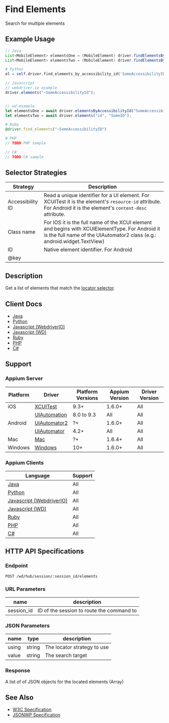# Find Elements

Search for multiple elements
## Example Usage

```java
// Java
List<MobileElement> elementsOne = (MobileElement) driver.findElementsByAccessibilityId("SomeAccessibilityID");
List<MobileElement> elementsTwo = (MobileElement) driver.findElementsByClassName("SomeClassName");

```

```python
# Python
el = self.driver.find_elements_by_accessibility_id('SomeAccessibilityID')

```

```javascript
// Javascript
// webdriver.io example
driver.elements("~SomeAccessibilityId");


// wd example
let elementsOne = await driver.elementsByAccessibilityId("SomeAccessibilityID");
let elementsTwo = await driver.elements("id", "SomeID");

```

```ruby
# Ruby
@driver.find_elements("~SomeAccessibilityID")

```

```php
# PHP
// TODO PHP sample

```

```csharp
// C#
// TODO C# sample

```

## Selector Strategies
|Strategy|Description|
|--------|-----------|
|Accessibility ID|Read a unique identifier for a UI element. For XCUITest it is the element's `resource-id` attribute. For Android it is the element's `content-desc` attribute.|
|Class name|For IOS it is the full name of the XCUI element and begins with XCUIElementType. For Android it is the full name of the UIAutomator2 class (e.g.: android.widget.TextView)|
|ID|Native element identifier. For Android|
|@key|

## Description

Get a list of elements that match the [locator selector](/docs/en/about-appium/getting-started).


## Client Docs

 * [Java](https://seleniumhq.github.io/selenium/docs/api/java/org/openqa/selenium/WebElement.html#findElements-org.openqa.selenium.By-) 
 * [Python](http://selenium-python.readthedocs.io/api.html#selenium.webdriver.remote.webdriver.WebDriver.find_elements) 
 * [Javascript (WebdriverIO)](http://webdriver.io/api/protocol/elements.html#Usage) 
 * [Javascript (WD)](https://github.com/admc/wd/blob/master/lib/commands.js#L798) 
 * [Ruby](http://www.rubydoc.info/gems/selenium-webdriver/Selenium/WebDriver/SearchContext:find_elements) 
 * [PHP](https://github.com/appium/php-client/) 
 * [C#](https://github.com/appium/appium-dotnet-driver/) 

## Support

### Appium Server

|Platform|Driver|Platform Versions|Appium Version|Driver Version|
|--------|----------------|------|--------------|--------------|
| iOS | [XCUITest](/docs/en/drivers/ios-xcuitest.md) | 9.3+ | 1.6.0+ | All |
|  | [UIAutomation](/docs/en/drivers/ios-uiautomation.md) | 8.0 to 9.3 | All | All |
| Android | [UiAutomator2](/docs/en/drivers/android-uiautomator2.md) | ?+ | 1.6.0+ | All |
|  | [UiAutomator](/docs/en/drivers/android-uiautomator.md) | 4.2+ | All | All |
| Mac | [Mac](/docs/en/drivers/mac.md) | ?+ | 1.6.4+ | All |
| Windows | [Windows](/docs/en/drivers/windows.md) | 10+ | 1.6.0+ | All |

### Appium Clients 

|Language|Support|
|--------|-------|
|[Java](https://github.com/appium/java-client/releases/latest)| All |
|[Python](https://github.com/appium/python-client/releases/latest)| All |
|[Javascript (WebdriverIO)](http://webdriver.io/index.html)| All |
|[Javascript (WD)](https://github.com/admc/wd/releases/latest)| All |
|[Ruby](https://github.com/appium/ruby_lib/releases/latest)| All |
|[PHP](https://github.com/appium/php-client/releases/latest)| All |
|[C#](https://github.com/appium/appium-dotnet-driver/releases/latest)| All |

## HTTP API Specifications

### Endpoint

`POST /wd/hub/session/:session_id/elements`

### URL Parameters

|name|description|
|----|-----------|
|session_id|ID of the session to route the command to|

### JSON Parameters

|name|type|description|
|----|----|-----------|
| using | string | The locator strategy to use |
| value | string | The search target |

### Response

A list of of JSON objects for the located elements (Array<String>)

## See Also

* [W3C Specification](https://www.w3.org/TR/webdriver/#dfn-find-elements)
* [JSONWP Specification](https://github.com/SeleniumHQ/selenium/wiki/JsonWireProtocol#sessionsessionidelements)
